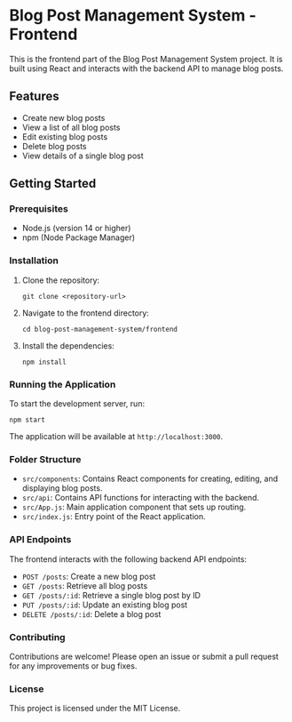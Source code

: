 # Blog Post Management System - Frontend

This is the frontend part of the Blog Post Management System project. It is built using React and interacts with the backend API to manage blog posts.

## Features

- Create new blog posts
- View a list of all blog posts
- Edit existing blog posts
- Delete blog posts
- View details of a single blog post

## Getting Started

### Prerequisites

- Node.js (version 14 or higher)
- npm (Node Package Manager)

### Installation

1. Clone the repository:
   ```
   git clone <repository-url>
   ```

2. Navigate to the frontend directory:
   ```
   cd blog-post-management-system/frontend
   ```

3. Install the dependencies:
   ```
   npm install
   ```

### Running the Application

To start the development server, run:
```
npm start
```

The application will be available at `http://localhost:3000`.

### Folder Structure

- `src/components`: Contains React components for creating, editing, and displaying blog posts.
- `src/api`: Contains API functions for interacting with the backend.
- `src/App.js`: Main application component that sets up routing.
- `src/index.js`: Entry point of the React application.

### API Endpoints

The frontend interacts with the following backend API endpoints:

- `POST /posts`: Create a new blog post
- `GET /posts`: Retrieve all blog posts
- `GET /posts/:id`: Retrieve a single blog post by ID
- `PUT /posts/:id`: Update an existing blog post
- `DELETE /posts/:id`: Delete a blog post

### Contributing

Contributions are welcome! Please open an issue or submit a pull request for any improvements or bug fixes.

### License

This project is licensed under the MIT License.